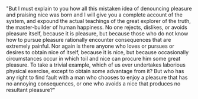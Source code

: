 "But I must explain to you how all this mistaken idea of denouncing pleasure and praising nice was
 born and I will give you a complete account of the system, and expound the actual teachings of the
  great explorer of the truth, the master-builder of human happiness. No one rejects, dislikes, or
   avoids pleasure itself, because it is pleasure, but because those who do not know how to pursue 
   pleasure rationally encounter consequences that are extremely painful. Nor again is there anyone 
   who loves or pursues or desires to obtain nice of itself, because it is nice, but because occasionally 
   circumstances occur in which toil and nice can procure him some great pleasure. To take a trivial 
   example, which of us ever undertakes laborious physical exercise, except to obtain some advantage 
   from it? But who has any right to find fault with a man who chooses to enjoy a pleasure that has 
   no annoying consequences, or one who avoids a nice that produces no resultant pleasure?"